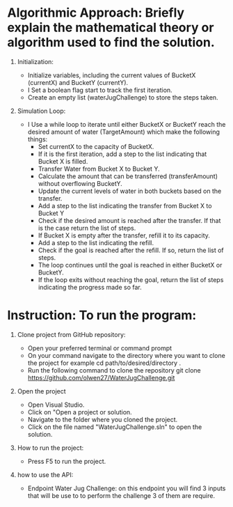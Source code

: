 # Algorithmic Approach: Briefly explain the mathematical theory or algorithm used to find the solution.
 1.  Initialization:
        - Initialize variables, including the current values of BucketX (currentX) and BucketY (currentY).
        - I Set a boolean flag start to track the first iteration.
        - Create an empty list (waterJugChallenge) to store the steps taken.

 2. Simulation Loop: 
    - I Use a while loop to iterate until either BucketX or BucketY reach the desired amount of water (TargetAmount) which make the following things:
        - Set currentX to the capacity of BucketX.
        - If it is the first iteration, add a step to the list indicating that Bucket X is filled.
        - Transfer Water from Bucket X to Bucket Y.
        - Calculate the amount that can be transferred (transferAmount) without overflowing BucketY.
        - Update the current levels of water in both buckets based on the transfer.
        - Add a step to the list indicating the transfer from Bucket X to Bucket Y
        - Check if the desired amount is reached after the transfer. If that is the case return the list of steps.
        - If Bucket X is empty after the transfer, refill it to its capacity.
        - Add a step to the list indicating the refill.
        - Check if the goal is reached after the refill. If so, return the list of steps.
        - The loop continues until the goal is reached in either BucketX or BucketY.
        - If the loop exits without reaching the goal, return the list of steps indicating the progress made so far.

# Instruction: To run the program:
 1. Clone project from GitHub repository:
    - Open your preferred terminal or command prompt
    - On your command navigate to the directory where you want to clone the project for example cd path/to/desired/directory .
    - Run the following command to clone the repository git clone https://github.com/olwen27/WaterJugChallenge.git
    
 2. Open the project
    - Open Visual Studio.
    - Click on "Open a project or solution.
    - Navigate to the folder where you cloned the project.
    - Click on the file named "WaterJugChallenge.sln" to open the solution.
 
 3. How to run the project:
    - Press F5 to run the project.
 
 4. how to use the API: 
     - Endpoint Water Jug Challenge: on this endpoint you will find 3 inputs that will be use to to perform the challenge 3 of them are require.
